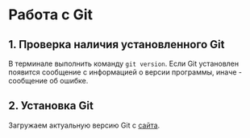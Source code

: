 # Работа с Git

## 1. Проверка наличия установленного Git

В терминале выполнить команду `git version`.
Если Git установлен появится сообщение с информацией о версии программы, иначе - сообщение об ошибке.

## 2. Установка Git
Загружаем актуальную версию Git с [сайта](https://git.scm/com/dowunloads).
